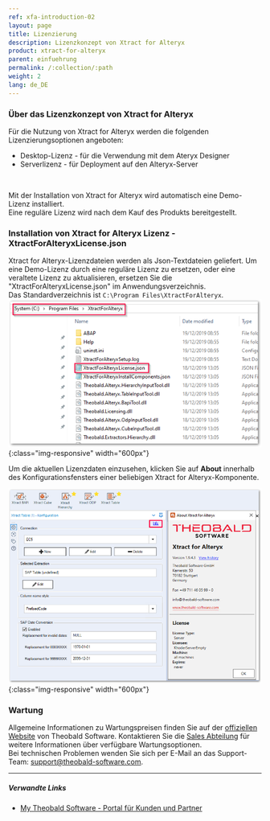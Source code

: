 ```yaml
---
ref: xfa-introduction-02
layout: page
title: Lizenzierung
description: Lizenzkonzept von Xtract for Alteryx
product: xtract-for-alteryx
parent: einfuehrung
permalink: /:collection/:path
weight: 2
lang: de_DE
---
```


### Über das Lizenzkonzept von Xtract for Alteryx
Für die Nutzung von Xtract for Alteryx werden die folgenden Lizenzierungsoptionen angeboten:
- Desktop-Lizenz - für die Verwendung mit dem Ateryx Designer
- Serverlizenz - für Deployment auf den Alteryx-Server
<br>

Mit der Installation von Xtract for Alteryx wird automatisch eine Demo-Lizenz installiert. <br>
Eine reguläre Lizenz wird nach dem Kauf des Produkts bereitgestellt. 

### Installation von Xtract for Alteryx Lizenz - XtractForAlteryxLicense.json
Xtract for Alteryx-Lizenzdateien werden als Json-Textdateien geliefert.
Um eine Demo-Lizenz durch eine reguläre Lizenz zu ersetzen, oder eine veraltete Lizenz zu aktualisieren, ersetzen Sie die "XtractForAlteryxLicense.json" im Anwendungsverzeichnis.<br>
Das Standardverzeichnis ist `C:\Program Files\XtractForAlteryx`.
![XfA license file](/img/content/xfa/xfa_license_json.png){:class="img-responsive" width="600px"}

<div class="alert alert-success">
  <i class="fas fa-lightbulb"></i> Um die aktuellen Lizenzdaten einzusehen, klicken Sie auf <strong>About</strong> innerhalb des Konfigurationsfensters einer beliebigen Xtract for Alteryx-Komponente.<br>
</div>

![License information](/img/content/xfa/xfa_about_license.png){:class="img-responsive" width="600px"}

### Wartung
Allgemeine Informationen zu Wartungspreisen finden Sie auf der [offiziellen Website](https://www.theobald-software.com/en/xtract-for-alteryx/xtract-for-alteryx-pricing-order/) von Theobald Software. Kontaktieren Sie die [Sales Abteilung](mailto:sales@theobald-software.com) für weitere Informationen über verfügbare Wartungsoptionen.<br>
Bei technischen Problemen wenden Sie sich  per E-Mail an das Support-Team: [support@theobald-software.com](mailto:support@theobald-software.com).


****
##### Verwandte Links
- [My Theobald Software - Portal für Kunden und Partner](https://my.theobald-software.com/)



